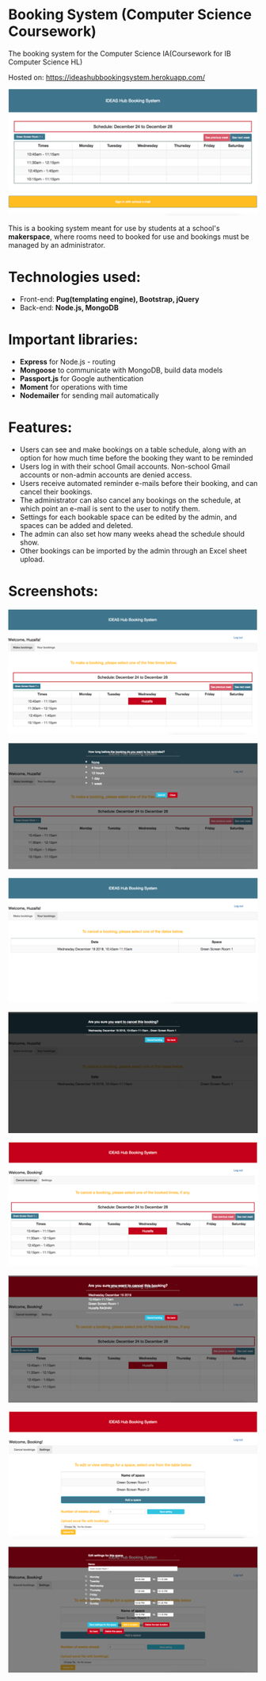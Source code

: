 # Booking System (Computer Science Coursework)

The booking system for the Computer Science IA(Coursework for IB Computer Science HL)

Hosted on: https://ideashubbookingsystem.herokuapp.com/

![alt text](https://github.com/huzaifa1712/BookingSystemImplementation/blob/master/ProductScreenshots/BookingSystem.png "Booking System")

This is a booking system meant for use by students at a school's **makerspace**, where rooms need to booked for use and bookings must be managed by an administrator.

# Technologies used:
- Front-end: **Pug(templating engine), Bootstrap, jQuery**
- Back-end: **Node.js, MongoDB**

# Important libraries:
- **Express** for Node.js - routing
- **Mongoose** to communicate with MongoDB, build data models
- **Passport.js** for Google authentication
- **Moment** for operations with time
- **Nodemailer** for sending mail automatically

# Features:
- Users can see and make bookings on a table schedule, along with an option for how much time before the booking they want to be reminded
- Users log in with their school Gmail accounts. Non-school Gmail accounts or non-admin accounts are denied access.
- Users receive automated reminder e-mails before their booking, and can cancel their bookings.
- The administrator can also cancel any bookings on the schedule, at which point an e-mail is sent to the user to notify them.
- Settings for each bookable space can be edited by the admin, and spaces can be added and deleted.
- The admin can also set how many weeks ahead the schedule should show.
- Other bookings can be imported by the admin through an Excel sheet upload.

# Screenshots:

![alt text](https://github.com/huzaifa1712/BookingSystemImplementation/blob/master/ProductScreenshots/AccountPage.png "Account Page")

![alt text](https://github.com/huzaifa1712/BookingSystemImplementation/blob/master/ProductScreenshots/MakeBooking.png "Make Booking")

![alt text](https://github.com/huzaifa1712/BookingSystemImplementation/blob/master/ProductScreenshots/YourBookings.png "Your Bookings")

![alt text](https://github.com/huzaifa1712/BookingSystemImplementation/blob/master/ProductScreenshots/CancelBookingUser.png "Cancel Booking User")

![alt text](https://github.com/huzaifa1712/BookingSystemImplementation/blob/master/ProductScreenshots/AdminPage.png "Admin Page")

![alt text](https://github.com/huzaifa1712/BookingSystemImplementation/blob/master/ProductScreenshots/CancelBookingAdmin.png "Cancel Booking Admin")

![alt text](https://github.com/huzaifa1712/BookingSystemImplementation/blob/master/ProductScreenshots/AdminSettings.png "Admin Settings")

![alt text](https://github.com/huzaifa1712/BookingSystemImplementation/blob/master/ProductScreenshots/EditSettings.png "Edit Settings")
